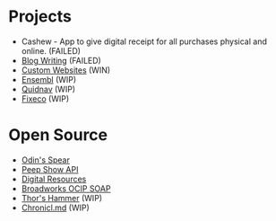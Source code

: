 # Projects

* Cashew - App to give digital receipt for all purchases physical and online. (FAILED)
* [Blog Writing](https://medium.com/@Jordan-Prescott) (FAILED)
* [Custom Websites](https://tj-construction.uk) (WIN)
* [Ensembl](https://myensembl.com) (WIP)
* [Quidnav](https://quidnav.com) (WIP)
* [Fixeco](https://fixeco.io) (WIP)

# Open Source

* [Odin's Spear](https://github.com/Jordan-Prescott/odins-spear)
* [Peep Show API](https://thedobby.club/docs)
* [Digital Resources](https://docs.jordan-prescott.com/digital-resources) 
* [Broadworks OCIP SOAP](https://github.com/Jordan-Prescott/broadworks-ocip-soap)
* [Thor's Hammer](https://github.com/Jordan-Prescott/thors-hammer) (WIP)
* [Chronicl.md](https://github.com/minimal-mind/chronicl) (WIP)

